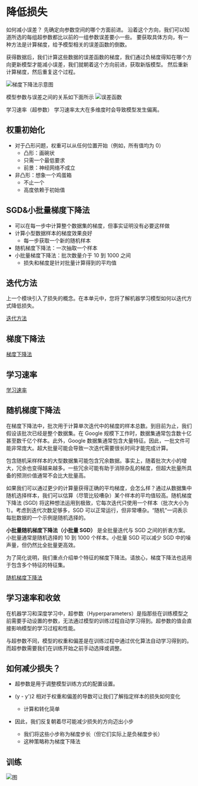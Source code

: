 # 降低损失
如何减小误差？
先确定向参数空间的哪个方面前进。
沿着这个方向，我们可以知道所选的每组超参数都比以前的一组参数误差要小一些。
要获取具体方向，有一种方法是计算梯度，给予模型相关的误差函数的倒数。

获得数据后，我们计算这些数据的误差函数的梯度，我们通过负梯度得知在哪个方向更新模型才能减小误差，我们就朝着这个方向前进，获取新版模型。
然后重新计算梯度，然后重复这个过程。

![梯度下降法示意图](https://jeasyplus.com/images/machine-learning/2023-06-26-18.08.18.png)

模型参数与误差之间的关系如下面所示
![误差函数](https://jeasyplus.com/images/machine-learning/2023-06-26-18.25.44.png)

学习速率（超参数）
学习速率太大在多维度时会导致模型发生偏离。

## 权重初始化
+ 对于凸形问题，权重可以从任何位置开始（例如，所有值均为 0）
  + 凸形：画碗状
  + 只需一个最低要求
  + 前景：神经网络不成立
+ 非凸形：想象一个鸡蛋箱
  + 不止一个
  + 高度依赖于初始值

## SGD&小批量梯度下降法
+ 可以在每一步中计算整个数据集的梯度，但事实证明没有必要这样做
+ 计算小型数据样本的梯度效果良好
  + 每一步获取一个新的随机样本
+ 随机梯度下降法：一次抽取一个样本
+ 小批量梯度下降法：批次数量介于 10 到 1000 之间
  + 损失和梯度是针对批量计算得到的平均值

## 迭代方法

上一个模块引入了损失的概念。在本单元中，您将了解机器学习模型如何以迭代方式降低损失。

[迭代方法](https://developers.google.com/machine-learning/crash-course/reducing-loss/an-iterative-approach?hl=zh-cn "迭代方法")


## 梯度下降法

[梯度下降法](https://developers.google.com/machine-learning/crash-course/reducing-loss/gradient-descent?hl=zh-cn "梯度下降法")


## 学习速率
[学习速率](https://developers.google.com/machine-learning/crash-course/reducing-loss/learning-rate?hl=zh-cn "学习速率")

## 随机梯度下降法
在梯度下降法中，批次用于计算单次迭代中的梯度的样本总数。到目前为止，我们假设该批次已经是整个数据集。在 Google 规模下工作时，数据集通常包含数十亿甚至数千亿个样本。此外，Google 数据集通常包含大量特征。因此，一批文件可能非常庞大。超大批量可能会导致一次迭代需要很长时间才能完成计算。

包含随机采样样本的大型数据集可能包含冗余数据。事实上，随着批次大小的增大，冗余也变得越来越多。一些冗余可能有助于消除杂乱的梯度，但超大批量所具备的预测价值通常不会比大批量高。

如果我们可以通过更少的计算量获得正确的平均梯度，会怎么样？通过从数据集中随机选择样本，我们可以估算（尽管比较嘈杂）某个样本的平均值较高。随机梯度下降法 (SGD) 将这种想法运用到极致，它每次迭代只使用一个样本（批次大小为 1）。考虑到迭代次数足够多，SGD 可以正常运行，但非常嘈杂。“随机”一词表示每批数据的一个示例是随机选择的。

**小批量随机梯度下降法（小批量 SGD）** 是全批量迭代与 SGD 之间的折衷方案。小批量通常是随机选择的 10 到 1000 个样本。小批量 SGD 可以减少 SGD 中的噪声量，但仍然比全批量更高效。

为了简化说明，我们重点介绍单个特征的梯度下降法。请放心，梯度下降法也适用于包含多个特征的特征集。

[随机梯度下降法](https://developers.google.com/machine-learning/crash-course/reducing-loss/stochastic-gradient-descent?hl=zh-cn "随机梯度下降法")


## 学习速率和收敛

在机器学习和深度学习中，超参数（Hyperparameters）是指那些在训练模型之前需要手动设置的参数，无法通过模型的训练过程自动学习得到。超参数的值会直接影响模型的学习过程和性能。

与超参数不同，模型的权重和偏差是在训练过程中通过优化算法自动学习得到的。而超参数需要我们在训练开始之前手动选择或调整。

## 如何减少损失？
+ 超参数是用于调整模型训练方式的配置设置。

+ (y - y')2 相对于权重和偏差的导数可让我们了解指定样本的损失如何变化

  + 计算和转化简单

+ 因此，我们反复朝着尽可能减少损失的方向迈出小步
  + 我们将这些小步称为梯度步长（但它们实际上是负梯度步长）
  + 这种策略称为梯度下降法

## 训练

![图](https://jeasyplus.com/images/machine-learning/2023-06-26-21.35.41.png)





